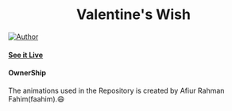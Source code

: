 <h1 align="center">
    Valentine's Wish
</h1>

[![Author](https://img.shields.io/badge/author-GovindCodes-green)](https://github.com/GovindCodes)


#### [See it Live](https://kenjai11.github.io/)



#### OwnerShip
 The animations used in the Repository is created by Afiur Rahman Fahim(faahim).:smile:
